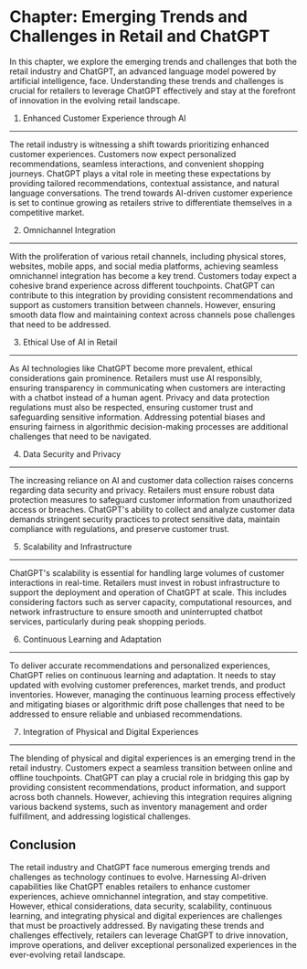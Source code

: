 Chapter: Emerging Trends and Challenges in Retail and ChatGPT
=============================================================

In this chapter, we explore the emerging trends and challenges that both the retail industry and ChatGPT, an advanced language model powered by artificial intelligence, face. Understanding these trends and challenges is crucial for retailers to leverage ChatGPT effectively and stay at the forefront of innovation in the evolving retail landscape.

1. Enhanced Customer Experience through AI
------------------------------------------

The retail industry is witnessing a shift towards prioritizing enhanced customer experiences. Customers now expect personalized recommendations, seamless interactions, and convenient shopping journeys. ChatGPT plays a vital role in meeting these expectations by providing tailored recommendations, contextual assistance, and natural language conversations. The trend towards AI-driven customer experience is set to continue growing as retailers strive to differentiate themselves in a competitive market.

2. Omnichannel Integration
--------------------------

With the proliferation of various retail channels, including physical stores, websites, mobile apps, and social media platforms, achieving seamless omnichannel integration has become a key trend. Customers today expect a cohesive brand experience across different touchpoints. ChatGPT can contribute to this integration by providing consistent recommendations and support as customers transition between channels. However, ensuring smooth data flow and maintaining context across channels pose challenges that need to be addressed.

3. Ethical Use of AI in Retail
------------------------------

As AI technologies like ChatGPT become more prevalent, ethical considerations gain prominence. Retailers must use AI responsibly, ensuring transparency in communicating when customers are interacting with a chatbot instead of a human agent. Privacy and data protection regulations must also be respected, ensuring customer trust and safeguarding sensitive information. Addressing potential biases and ensuring fairness in algorithmic decision-making processes are additional challenges that need to be navigated.

4. Data Security and Privacy
----------------------------

The increasing reliance on AI and customer data collection raises concerns regarding data security and privacy. Retailers must ensure robust data protection measures to safeguard customer information from unauthorized access or breaches. ChatGPT's ability to collect and analyze customer data demands stringent security practices to protect sensitive data, maintain compliance with regulations, and preserve customer trust.

5. Scalability and Infrastructure
---------------------------------

ChatGPT's scalability is essential for handling large volumes of customer interactions in real-time. Retailers must invest in robust infrastructure to support the deployment and operation of ChatGPT at scale. This includes considering factors such as server capacity, computational resources, and network infrastructure to ensure smooth and uninterrupted chatbot services, particularly during peak shopping periods.

6. Continuous Learning and Adaptation
-------------------------------------

To deliver accurate recommendations and personalized experiences, ChatGPT relies on continuous learning and adaptation. It needs to stay updated with evolving customer preferences, market trends, and product inventories. However, managing the continuous learning process effectively and mitigating biases or algorithmic drift pose challenges that need to be addressed to ensure reliable and unbiased recommendations.

7. Integration of Physical and Digital Experiences
--------------------------------------------------

The blending of physical and digital experiences is an emerging trend in the retail industry. Customers expect a seamless transition between online and offline touchpoints. ChatGPT can play a crucial role in bridging this gap by providing consistent recommendations, product information, and support across both channels. However, achieving this integration requires aligning various backend systems, such as inventory management and order fulfillment, and addressing logistical challenges.

Conclusion
----------

The retail industry and ChatGPT face numerous emerging trends and challenges as technology continues to evolve. Harnessing AI-driven capabilities like ChatGPT enables retailers to enhance customer experiences, achieve omnichannel integration, and stay competitive. However, ethical considerations, data security, scalability, continuous learning, and integrating physical and digital experiences are challenges that must be proactively addressed. By navigating these trends and challenges effectively, retailers can leverage ChatGPT to drive innovation, improve operations, and deliver exceptional personalized experiences in the ever-evolving retail landscape.
